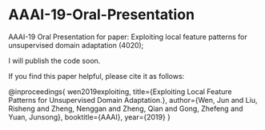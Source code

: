 # AAAI-19-Oral-Presentation
AAAI-19 Oral Presentation for paper: Exploiting local feature patterns for unsupervised domain adaptation (4020);



I will publish the code soon. 

If you find this paper helpful, please cite it as follows:



@inproceedings{ wen2019exploiting,
     title={Exploiting Local Feature Patterns for Unsupervised Domain Adaptation.},
     author={Wen, Jun and Liu, Risheng and Zheng, Nenggan and Zheng, Qian and Gong, Zhefeng and Yuan, Junsong},
     booktitle={AAAI},
     year={2019}
}
